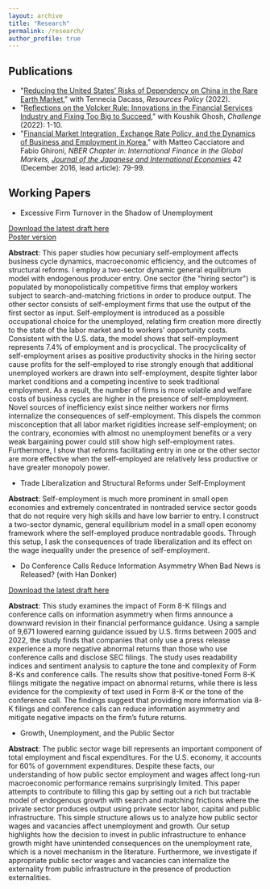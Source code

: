 ```yaml
---
layout: archive
title: "Research"
permalink: /research/
author_profile: true
---
```


## Publications

* "[Reducing the United States’ Risks of Dependency on China in the Rare Earth Market](https://authors.elsevier.com/a/1e%7Ehu14YFx41PZ)," with Tennecia Dacass, *Resources Policy* (2022).
* "[Reflections on the Volcker Rule: Innovations in the Financial Services Industry and Fixing Too Big to Succeed](https://www.tandfonline.com/doi/full/10.1080/05775132.2022.2038888)," with Koushik Ghosh, *Challenge* (2022): 1-10. 
* "[Financial Market Integration, Exchange Rate Policy, and the Dynamics of Business and Employment in Korea](http://econ-ylee.github.io/files/CacciatoreGhironiLeeJJIEManuscript021516.pdf)," with Matteo Cacciatore and Fabio Ghironi, *NBER Chapter in: International Finance in the Global Markets, [Journal of the Japanese and International Economies](https://www.sciencedirect.com/science/article/pii/S0889158316300296)* 42 (December 2016, lead article): 79-99.

## Working Papers

* Excessive Firm Turnover in the Shadow of Unemployment

[Download the latest draft here](http://econ-ylee.github.io/files/ExcessiveFirmTurnoverDraft_YLee.pdf)\
[Poster version](http://econ-ylee.github.io/files/YurimLee_CWU_Poster_ASSA2021.pdf)

**Abstract**: This paper studies how pecuniary self-employment affects business cycle dynamics, macroeconomic efficiency, and the outcomes of structural reforms. I employ a two-sector dynamic general equilibrium model with endogenous producer entry. One sector (the "hiring sector") is populated by monopolistically competitive firms that employ workers subject to search-and-matching frictions in order to produce output. The other sector consists of self-employment firms that use the output of the first sector as input. Self-employment is introduced as a possible occupational choice for the unemployed, relating firm creation more directly to the state of the labor market and to workers' opportunity costs. Consistent with the U.S. data, the model shows that self-employment represents 7.4% of employment and is procyclical. The procyclicality of self-employment arises as positive productivity shocks in the hiring sector cause profits for the self-employed to rise strongly enough that additional unemployed workers are drawn into self-employment, despite tighter labor market conditions and a competing incentive to seek traditional employment. As a result, the number of firms is more volatile and welfare costs of business cycles are higher in the presence of self-employment. Novel sources of inefficiency exist since neither workers nor firms internalize the consequences of self-employment. This dispels the common misconception that all labor market rigidities increase self-employment; on the contrary, economies with almost no unemployment benefits or a very weak bargaining power could still show high self-employment rates. Furthermore, I show that reforms facilitating entry in one or the other sector are more effective when the self-employed are relatively less productive or have greater monopoly power.

* Trade Liberalization and Structural Reforms under Self-Employment

**Abstract**: Self-employment is much more prominent in small open economies and extremely concentrated in nontraded service sector goods that do not require very high skills and have low barrier to entry. I construct a two-sector dynamic, general equilibrium model in a small open economy framework where the self-employed produce nontradable goods. Through this setup, I ask the consequences of trade liberalization and its effect on the wage inequality under the presence of self-employment.

* Do Conference Calls Reduce Information Asymmetry When Bad News is Released? (with Han Donker)

[Download the latest draft here](http://econ-ylee.github.io/files/Donker_and_Lee_July_2023.pdf)

**Abstract**: This study examines the impact of Form 8-K filings and conference calls on information asymmetry when firms announce a downward revision in their financial performance guidance. Using a sample of 9,671 lowered earning guidance issued by U.S. firms between 2005 and 2022, the study finds that companies that only use a press release experience a more negative abnormal returns than those who use conference calls and disclose SEC filings. The study uses readability indices and sentiment analysis to capture the tone and complexity of Form 8-Ks and conference calls. The results show that positive-toned Form 8-K filings mitigate the negative impact on abnormal returns, while there is less evidence for the complexity of text used in Form 8-K or the tone of the conference call. The findings suggest that providing more information via 8-K filings and conference calls can reduce information asymmetry and mitigate negative impacts on the firm’s future returns.

* Growth, Unemployment, and the Public Sector

**Abstract**: The public sector wage bill represents an important component of total employment and fiscal expenditures. For the U.S. economy, it accounts for 60% of government expenditures. Despite these facts, our understanding of how public sector employment and wages affect long-run macroeconomic performance remains surprisingly limited. This paper attempts to contribute to filling this gap by setting out a rich but tractable model of endogenous growth with search and matching frictions where the private sector produces output using private sector labor, capital and public infrastructure. This simple structure allows us to analyze how public sector wages and vacancies affect unemployment and growth. Our setup highlights how the decision to invest in public infrastructure to enhance growth might have unintended consequences on the unemployment rate, which is a novel mechanism in the literature. Furthermore, we investigate if appropriate public sector wages and vacancies can internalize the externality from public infrastructure in the presence of production externalities.
